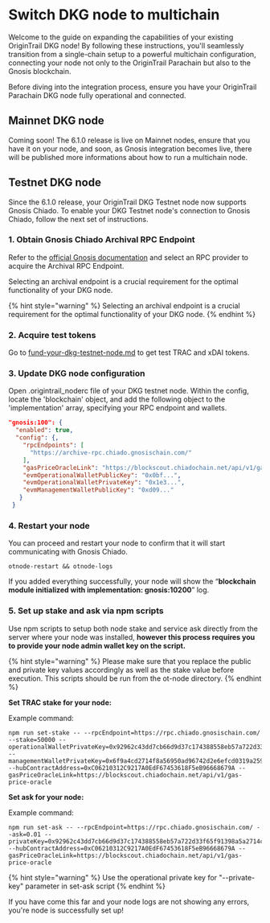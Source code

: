 # Switch DKG node to multichain

Welcome to the guide on expanding the capabilities of your existing OriginTrail DKG node! By following these instructions, you'll seamlessly transition from a single-chain setup to a powerful multichain configuration, connecting your node not only to the OriginTrail Parachain but also to the Gnosis blockchain.

Before diving into the integration process, ensure you have your OriginTrail Parachain DKG node fully operational and connected.

## Mainnet DKG node

Coming soon! The 6.1.0 release is live on Mainnet nodes, ensure that you have it on your node, and soon, as Gnosis integration becomes live, there will be published more informations about how to run a multichain node.

## Testnet DKG node

Since the 6.1.0 release, your OriginTrail DKG Testnet node now supports Gnosis Chiado. To enable your DKG Testnet node's connection to Gnosis Chiado, follow the next set of instructions.

### 1. Obtain Gnosis Chiado Archival RPC Endpoint

Refer to the [official Gnosis documentation](https://docs.gnosischain.com/tools/rpc/) and select an RPC provider to acquire the Archival RPC Endpoint.&#x20;

Selecting an archival endpoint is a crucial requirement for the optimal functionality of your DKG node.

{% hint style="warning" %}
Selecting an archival endpoint is a crucial requirement for the optimal functionality of your DKG node.
{% endhint %}

### 2. Acquire test tokens

Go to [fund-your-dkg-testnet-node.md](fund-your-dkg-testnet-node.md "mention") to get test TRAC and xDAI tokens.

### 3. Update DKG node configuration

Open .origintrail\_noderc file of your DKG testnet node. Within the config, locate the 'blockchain' object, and add the following object to the 'implementation' array, specifying your RPC endpoint and wallets.

```json
"gnosis:100": {
  "enabled": true,
  "config": {,
    "rpcEndpoints": [
      "https://archive-rpc.chiado.gnosischain.com/"
    ],
    "gasPriceOracleLink": "https://blockscout.chiadochain.net/api/v1/gas-price-oracle",
    "evmOperationalWalletPublicKey": "0x0bf...",
    "evmOperationalWalletPrivateKey": "0x1e3...",
    "evmManagementWalletPublicKey": "0xd09..."
   }
 }
```

### 4. Restart your node

You can proceed and restart your node to confirm that it will start communicating with Gnosis Chiado.

```
otnode-restart && otnode-logs
```

If you added everything successfully, your node will show the “**blockchain module initialized with implementation: gnosis:10200**” log.

### 5. Set up stake and ask via npm scripts

Use npm scripts to setup both node stake and service ask directly from the server where your node was installed, **however this process requires you to provide your node admin wallet key on the script.**&#x20;

{% hint style="warning" %}
Please make sure that you replace the public and private key values accordingly as well as the stake value before execution. This scripts should be run from the ot-node directory.
{% endhint %}

**Set TRAC stake for your node:**

Example command:&#x20;

```
npm run set-stake -- --rpcEndpoint=https://rpc.chiado.gnosischain.com/ --stake=50000 --operationalWalletPrivateKey=0x92962c43dd7cb66d9d37c174388558eb57a722d33f65f91398a5a2714c36fdc4 --managementWalletPrivateKey=0x6f9a4cd2714f8a56950ad96742d2e6efcd0319a259a47cf56775c6d63e731e67 --hubContractAddress=0xC06210312C9217A0EdF67453618F5eB96668679A --gasPriceOracleLink=https://blockscout.chiadochain.net/api/v1/gas-price-oracle
```

**Set ask for your node:**&#x20;

Example command:&#x20;

```
npm run set-ask -- --rpcEndpoint=https://rpc.chiado.gnosischain.com/ --ask=0.01 --privateKey=0x92962c43dd7cb66d9d37c174388558eb57a722d33f65f91398a5a2714c36fdc4 --hubContractAddress=0xC06210312C9217A0EdF67453618F5eB96668679A --gasPriceOracleLink=https://blockscout.chiadochain.net/api/v1/gas-price-oracle
```

{% hint style="warning" %}
Use the operational private key for "--private-key" parameter in set-ask script
{% endhint %}

If you have come this far and your node logs are not showing any errors, you're node is successfully set up!&#x20;



